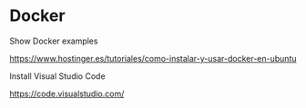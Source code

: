 # Docker
Show Docker examples 

https://www.hostinger.es/tutoriales/como-instalar-y-usar-docker-en-ubuntu

Install Visual Studio Code

https://code.visualstudio.com/
